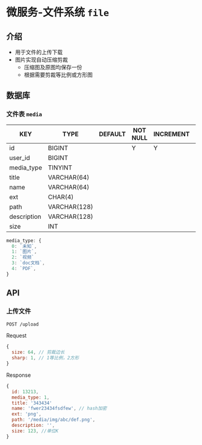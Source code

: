 # 微服务-文件系统 `file`

## 介绍

- 用于文件的上传下载
- 图片实现自动压缩剪裁
  - 压缩图及原图均保存一份
  - 根据需要剪裁等比例或方形图

## 数据库

### 文件表 `media`

| KEY         | TYPE         | DEFAULT | NOT NULL | INCREMENT | PRIMARY | FOREIGN | NOTICE |
|-------------|--------------|---------|----------|-----------|---------|---------|--------|
| id          | BIGINT       |         | Y        | Y         | Y       |         |        |
| user_id     | BIGINT       |         |          |           |         | Y       |        |
| media_type  | TINYINT      |         |          |           |         |         |        |
| title       | VARCHAR(64)  |         |          |           |         |         |        |
| name        | VARCHAR(64)  |         |          |           |         |         |        |
| ext         | CHAR(4)      |         |          |           |         |         |        |
| path        | VARCHAR(128) |         |          |           |         |         |        |
| description | VARCHAR(128) |         |          |           |         |         |        |
| size        | INT          |         |          |           |         |         |        |

```js
media_type: {
  0: `未知`,
  1: `图片`,
  2: `视频`
  3: `doc文档`,
  4: `PDF`,
}
```

## API

### 上传文件

```sh
POST /upload
```

Request

```js
{
  size: 64, // 剪裁边长
  sharp: 1, // 1等比例，2方形
}
```

Response

```js
{
  id: 13213,
  media_type: 1,
  title: '343434'
  name: 'fwer23434fsdfew', // hash加密
  ext: 'png',
  path: '/media/img/abc/def.png',
  description: '',
  size: 123, //单位K
}
```